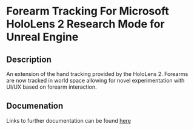 # Forearm Tracking For Microsoft HoloLens 2 Research Mode for Unreal Engine

## Description

An extension of the hand tracking provided by the HoloLens 2. Forearms are now tracked in world space allowing for novel experimentation with UI/UX based on forearm interaction. 

## Documenation

Links to further documentation can be found [here](https://noneuclideangeometry.wordpress.com/)
